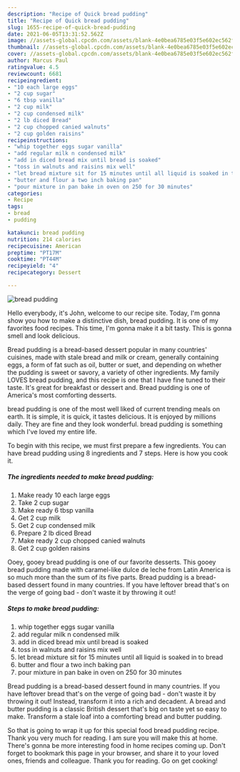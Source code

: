 ```yaml
---
description: "Recipe of Quick bread pudding"
title: "Recipe of Quick bread pudding"
slug: 1655-recipe-of-quick-bread-pudding
date: 2021-06-05T13:31:52.562Z
image: //assets-global.cpcdn.com/assets/blank-4e0bea6785e03f5e602ec562f230caae08da540cada707380b4fe1bbebba43da.png
thumbnail: //assets-global.cpcdn.com/assets/blank-4e0bea6785e03f5e602ec562f230caae08da540cada707380b4fe1bbebba43da.png
cover: //assets-global.cpcdn.com/assets/blank-4e0bea6785e03f5e602ec562f230caae08da540cada707380b4fe1bbebba43da.png
author: Marcus Paul
ratingvalue: 4.5
reviewcount: 6681
recipeingredient:
- "10 each large eggs"
- "2 cup sugar"
- "6 tbsp vanilla"
- "2 cup milk"
- "2 cup condensed milk"
- "2 lb diced Bread"
- "2 cup chopped canied walnuts"
- "2 cup golden raisins"
recipeinstructions:
- "whip together eggs sugar vanilla"
- "add regular milk n condensed milk"
- "add in diced bread mix until bread is soaked"
- "toss in walnuts and raisins mix well"
- "let bread mixture sit for 15 minutes until all liquid is soaked in to bread"
- "butter and flour a two inch baking pan"
- "pour mixture in pan bake in oven on 250 for 30 minutes"
categories:
- Recipe
tags:
- bread
- pudding

katakunci: bread pudding 
nutrition: 214 calories
recipecuisine: American
preptime: "PT17M"
cooktime: "PT44M"
recipeyield: "4"
recipecategory: Dessert

---
```



![bread pudding](//assets-global.cpcdn.com/assets/blank-4e0bea6785e03f5e602ec562f230caae08da540cada707380b4fe1bbebba43da.png)

Hello everybody, it's John, welcome to our recipe site. Today, I'm gonna show you how to make a distinctive dish, bread pudding. It is one of my favorites food recipes. This time, I'm gonna make it a bit tasty. This is gonna smell and look delicious.

Bread pudding is a bread-based dessert popular in many countries&#39; cuisines, made with stale bread and milk or cream, generally containing eggs, a form of fat such as oil, butter or suet, and depending on whether the pudding is sweet or savory, a variety of other ingredients. My family LOVES bread pudding, and this recipe is one that I have fine tuned to their taste. It&#39;s great for breakfast or dessert and. Bread pudding is one of America&#39;s most comforting desserts.

bread pudding is one of the most well liked of current trending meals on earth. It is simple, it is quick, it tastes delicious. It is enjoyed by millions daily. They are fine and they look wonderful. bread pudding is something which I've loved my entire life.


To begin with this recipe, we must first prepare a few ingredients. You can have bread pudding using 8 ingredients and 7 steps. Here is how you cook it.

<!--inarticleads1-->

##### The ingredients needed to make bread pudding:

1. Make ready 10 each large eggs
1. Take 2 cup sugar
1. Make ready 6 tbsp vanilla
1. Get 2 cup milk
1. Get 2 cup condensed milk
1. Prepare 2 lb diced Bread
1. Make ready 2 cup chopped canied walnuts
1. Get 2 cup golden raisins


Ooey, gooey bread pudding is one of our favorite desserts. This gooey bread pudding made with caramel-like dulce de leche from Latin America is so much more than the sum of its five parts. Bread pudding is a bread-based dessert found in many countries. If you have leftover bread that&#39;s on the verge of going bad - don&#39;t waste it by throwing it out! 

<!--inarticleads2-->

##### Steps to make bread pudding:

1. whip together eggs sugar vanilla
1. add regular milk n condensed milk
1. add in diced bread mix until bread is soaked
1. toss in walnuts and raisins mix well
1. let bread mixture sit for 15 minutes until all liquid is soaked in to bread
1. butter and flour a two inch baking pan
1. pour mixture in pan bake in oven on 250 for 30 minutes


Bread pudding is a bread-based dessert found in many countries. If you have leftover bread that&#39;s on the verge of going bad - don&#39;t waste it by throwing it out! Instead, transform it into a rich and decadent. A bread and butter pudding is a classic British dessert that&#39;s big on taste yet so easy to make. Transform a stale loaf into a comforting bread and butter pudding. 

So that is going to wrap it up for this special food bread pudding recipe. Thank you very much for reading. I am sure you will make this at home. There's gonna be more interesting food in home recipes coming up. Don't forget to bookmark this page in your browser, and share it to your loved ones, friends and colleague. Thank you for reading. Go on get cooking!
